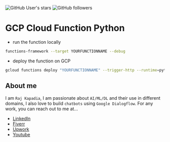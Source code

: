 ![GitHub User's stars](https://img.shields.io/github/stars/RajKKapadia?style=for-the-badge)
![GitHub followers](https://img.shields.io/github/followers/RajKKapadia?style=for-the-badge)

# GCP Cloud Function Python

* run the function locally
```bash
functions-framework --target YOURFUNCTIONNAME --debug
```
* deploy the function on GCP
```bash
gcloud functions deploy "YOURFUNCTIONNAME" --trigger-http --runtime=python310
```

## About me
I am `Raj Kapadia`, I am passionate about `AI/ML/DL` and their use in different domains, I also love to build `chatbots` using `Google Dialogflow`. For any work, you can reach out to me at...

* [LinkedIn](https://www.linkedin.com/in/rajkkapadia/)
* [Fiverr](https://www.fiverr.com/rajkkapadia​)
* [Upwork](https://www.upwork.com/freelancers/~0176aeacfcff7f1fc2)
* [Youtube](https://www.youtube.com/channel/UCOT01XvBSj12xQsANtTeAcQ)
